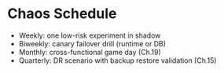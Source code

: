 # Chaos Schedule
- Weekly: one low-risk experiment in shadow
- Biweekly: canary failover drill (runtime or DB)
- Monthly: cross-functional game day (Ch.19)
- Quarterly: DR scenario with backup restore validation (Ch.15)
